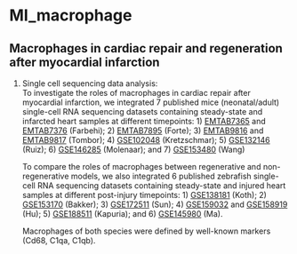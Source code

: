 # MI_macrophage
## Macrophages in cardiac repair and regeneration after myocardial infarction

  1. Single cell sequencing data analysis:  
     To investigate the roles of macrophages in cardiac repair after myocardial infarction, we integrated 7 published mice (neonatal/adult) single-cell RNA sequencing datasets containing steady-state and infarcted heart samples at different timepoints: 1) [EMTAB7365](https://www.ebi.ac.uk/biostudies/arrayexpress/studies/E-MTAB-7365) and [EMTAB7376](https://www.ebi.ac.uk/biostudies/arrayexpress/studies/E-MTAB-7376) (Farbehi); 2) [EMTAB7895](https://www.ebi.ac.uk/biostudies/arrayexpress/studies/E-MTAB-7895) (Forte); 3) [EMTAB9816](https://www.ebi.ac.uk/biostudies/arrayexpress/studies/E-MTAB-9816) and [EMTAB9817](https://www.ebi.ac.uk/biostudies/arrayexpress/studies/E-MTAB-9817) (Tombor); 4) [GSE102048](https://www.ncbi.nlm.nih.gov/geo/query/acc.cgi?acc=GSE102048) (Kretzschmar); 5) [GSE132146](https://www.ncbi.nlm.nih.gov/geo/query/acc.cgi?acc=GSE132146) (Ruiz); 6) [GSE146285](https://www.ncbi.nlm.nih.gov/geo/query/acc.cgi?acc=GSE146285) (Molenaar); and 7) [GSE153480](https://www.ncbi.nlm.nih.gov/geo/query/acc.cgi?acc=GSE153480) (Wang)
     
     To compare the roles of macrophages between regenerative and non-regenerative models, we also integrated 6 published zebrafish single-cell RNA sequencing datasets containing steady-state and injured heart samples at different post-injury timepoints: 1) [GSE138181](https://www.ncbi.nlm.nih.gov/geo/query/acc.cgi?acc=GSE138181) (Koth); 2) [GSE153170](https://www.ncbi.nlm.nih.gov/geo/query/acc.cgi?acc=GSE153170) (Bakker); 3) [GSE172511](https://www.ncbi.nlm.nih.gov/geo/query/acc.cgi?acc=GSE172511) (Sun); 4) [GSE159032](https://www.ncbi.nlm.nih.gov/geo/query/acc.cgi?acc=GSE159032) and [GSE158919](https://www.ncbi.nlm.nih.gov/geo/query/acc.cgi?acc=GSE158919) (Hu); 5) [GSE188511](https://www.ncbi.nlm.nih.gov/geo/query/acc.cgi?acc=GSE188511) (Kapuria); and 6) [GSE145980](https://www.ncbi.nlm.nih.gov/geo/query/acc.cgi?acc=GSE145980) (Ma).
     
     Macrophages of both species were defined by well-known markers (Cd68, C1qa, C1qb). 
     
